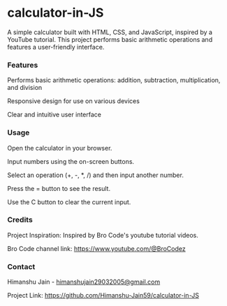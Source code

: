 # calculator-in-JS
A simple calculator built with HTML, CSS, and JavaScript, inspired by a YouTube tutorial. This project performs basic arithmetic operations and features a user-friendly interface.

### Features
Performs basic arithmetic operations: addition, subtraction, multiplication, and division

Responsive design for use on various devices

Clear and intuitive user interface

### Usage
Open the calculator in your browser.

Input numbers using the on-screen buttons.

Select an operation (+, -, *, /) and then input another number.

Press the = button to see the result.

Use the C button to clear the current input.

### Credits

Project Inspiration: Inspired by Bro Code's youtube tutorial videos.

Bro Code channel link: https://www.youtube.com/@BroCodez

### Contact
Himanshu Jain - himanshujain29032005@gmail.com

Project Link: https://github.com/Himanshu-Jain59/calculator-in-JS
